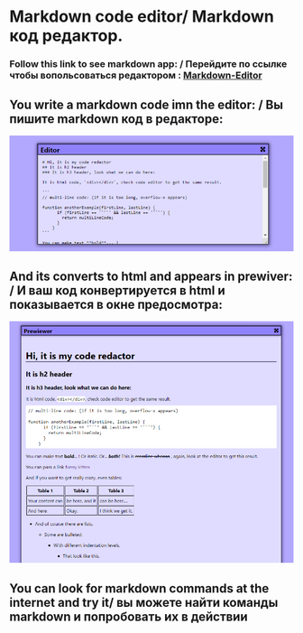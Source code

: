 # Markdown code editor/ Markdown код редактор.
### Follow this link to see markdown app: / Перейдите по ссылке чтобы вопольсоваться редактором : [Markdown-Editor](https://gamza222.github.io/markdown-preview/)
## You write a markdown code imn the editor: / Вы пишите markdown код в редакторе:

![editor](./img/Screenshot_1.png)

## And its converts to html and appears in prewiver: / И ваш код конвертируется в html и показывается в окне предосмотра:

![editor](./img/Screenshot_2.png)


## You can look for markdown commands at the internet and try it/ вы можете найти команды markdown и попробовать их в действии
